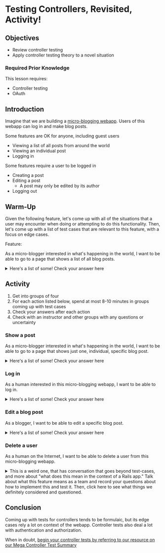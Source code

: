 # Testing Controllers, Revisited, Activity!

## Objectives

- Review controller testing
- Apply controller testing theory to a novel situation

### Required Prior Knowledge

This lesson requires:
- Controller testing
- OAuth

## Introduction

Imagine that we are building a [micro-blogging webapp](https://en.wikipedia.org/wiki/Microblogging). Users of this webapp can log in and make blog posts.

Some features are OK for anyone, including guest users
- Viewing a list of all posts from around the world
- Viewing an individual post
- Logging in

Some features require a user to be logged in
- Creating a post
- Editing a post
  - A post may only be edited by its author
- Logging out
  
## Warm-Up

Given the following feature, let's come up with all of the situations that a user may encounter when doing or attempting to do this functionality. Then, let's come up with a list of test cases that are relevant to this feature, with a focus on edge cases.

Feature:

As a micro-blogger interested in what's happening in the world, I want to be able to go to a page that shows a list of all blog posts.

<details>

  <summary>
    Here's a list of some! Check your answer here
  </summary>
  
  1. When at least one post exists, a guest user can go to this page and successfully see it
  1. When at least one post exists, a logged-in user can go to this page and successfully see it
  1. When zero posts exist, a guest user can go to this page and successfully see it
  1. When zero posts exist, any logged-in user can go to this page and successfully see it
  
  If you have other test cases, they are definitely valid and creative, but outside of the scope of our curriculum right now. Some test cases may include "If 10 million posts exist, a user can go to this page and successfully see it," among others.
  
</details>

## Activity

1. Get into groups of four
1. For each action listed below, spend at most 8-10 minutes in groups coming up with test cases
1. Check your answers after each action
1. Check with an instructor and other groups with any questions or uncertainty

### Show a post

As a micro-blogger interested in what's happening in the world, I want to be able to go to a page that shows just one, individual, specific blog post.

<details>

  <summary>
    Here's a list of some! Check your answer here
  </summary>
  
  1. Regardless of logged-in status, if the post exists, anyone can go to this page and successfully see it
  1. Regardless of logged-in status, if the post does not exist, anyone can go to this page and get a different behavior (which behavior did your group decide?)

  If you have other test cases, they are definitely valid and creative, but outside of the scope of our curriculum right now.
  
</details>


### Log in

As a human interested in this micro-blogging webapp, I want to be able to log in.

<details>

  <summary>
    Here's a list of some! Check your answer here
  </summary>
  
  1. The human is a new user, and creates an account with valid data
  1. The human is a new user, and creates an account with invalid data
  1. The human is an existing user, and logs in with valid data
  1. The human is maybe an existing user, but logs in with invalid data
  1. The user is already logged-in
  
  What are the expected results that your group came up with for each test case? What should the webapp do in these different scenarios?

  If you have other test cases, they are definitely valid and creative, but outside of the scope of our curriculum right now.
  
</details>

### Edit a blog post

As a blogger, I want to be able to edit a specific blog post.

<details>

  <summary>
    Here's a list of some! Check your answer here
  </summary>
  
  1. Regardless of logged-in status, the blog post does not exist
  1. The user is not logged in
  1. The logged-in user is not the author of this blog post
  1. The logged-in user is the author, but the edited blog post is invalid (maybe over the word count, missing a title, etc)
  1. The logged-in user is the author, and the edited blog post is valid
  
  What are the expected results that your group came up with for each test case? What should the webapp do in these different scenarios?

  If you have other test cases, they are definitely valid and creative, but outside of the scope of our curriculum right now.
  
</details>

### Delete a user

As a human on the Internet, I want to be able to delete a user from this micro-blogging webapp.

<details>

  <summary>
    This is a weird one, that has conversation that goes beyond test-cases, and more about "what does this mean in the context of a Rails app." Talk about what this feature means as a team and record your questions about how to implement this and test it. Then, click here to see what things we definitely considered and questioned.
  </summary>
  
  - What does this route look like?
      - Delete user by ID, or delete currently logged in user?
      - Should the user be logged out? How would you test this?
  - Is it possible to get into a situation where you try to delete a user that does not exist? In tests? In regular operation?
  - Test case to have: user has no posts
  - Test case to have: user does have posts (does this work? what happens to the posts?)
  
  What are the expected results that your group came up with for each test case? What should the webapp do in these different scenarios?

  If you have other test cases, they are definitely valid and creative, but outside of the scope of our curriculum right now.
  
</details>

## Conclusion

Coming up with tests for controllers tends to be formulaic, but its edge cases rely a lot on context of the webapp. Controller tests also deal a lot with authentication and authorization.

When in doubt, [begin your controller tests by referring to our resource on our Mega Controller Test Summary](https://github.com/Ada-Developers-Academy/textbook-curriculum/blob/master/09-intermediate-rails/testing-controllers-revisited.md)
